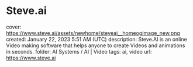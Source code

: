 # Steve.ai

cover: https://www.steve.ai/assets/newhome/steveai__homeogimage_new.png
created: January 22, 2023 5:51 AM (UTC)
description: Steve.AI is an online Video making software that helps anyone to create Videos and animations in seconds.
folder: AI Systems / AI | Video
tags: ai, video
url: https://www.steve.ai